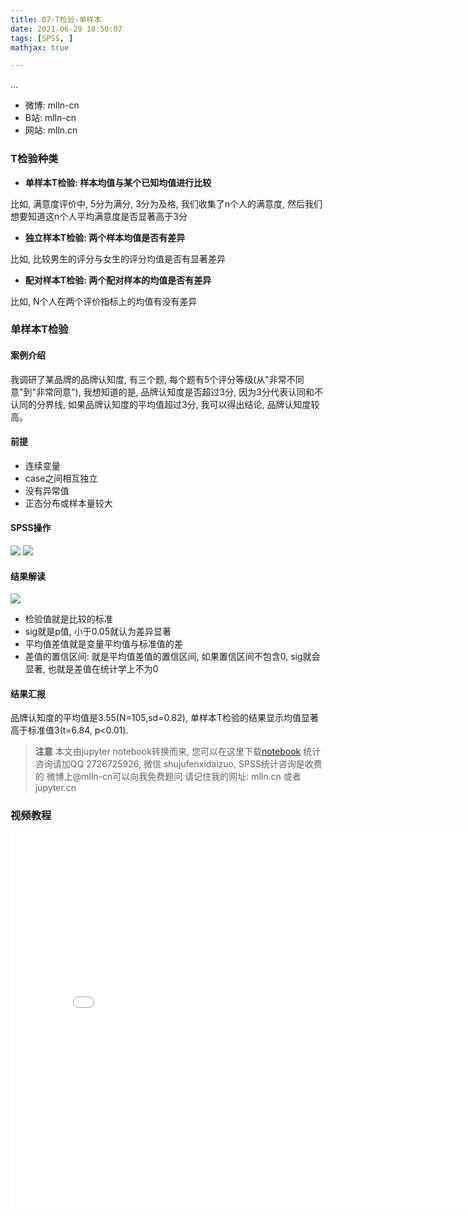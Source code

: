 ```yaml
---
title: 07-T检验-单样本
date: 2021-06-29 18:50:07
tags: [SPSS, ]
mathjax: true

---
```


...

<!-- more -->


- 微博: mlln-cn
- B站: mlln-cn
- 网站: mlln.cn

### T检验种类

- **单样本T检验: 样本均值与某个已知均值进行比较**

比如, 满意度评价中, 5分为满分, 3分为及格, 我们收集了n个人的满意度, 然后我们想要知道这n个人平均满意度是否显著高于3分

- **独立样本T检验: 两个样本均值是否有差异**

比如, 比较男生的评分与女生的评分均值是否有显著差异

- **配对样本T检验: 两个配对样本的均值是否有差异**

比如, N个人在两个评价指标上的均值有没有差异

### 单样本T检验


#### 案例介绍

我调研了某品牌的品牌认知度, 有三个题, 每个题有5个评分等级(从"非常不同意"到"非常同意"), 我想知道的是, 品牌认知度是否超过3分, 因为3分代表认同和不认同的分界线, 如果品牌认知度的平均值超过3分, 我可以得出结论, 品牌认知度较高。

#### 前提

- 连续变量
- case之间相互独立
- 没有异常值
- 正态分布或样本量较大

#### SPSS操作

<img src="imgs/07-01-spss.png">


<img src="imgs/07-02-spss.png">



#### 结果解读

<img src="imgs/07-03-result.png">

- 检验值就是比较的标准
- sig就是p值, 小于0.05就认为差异显著
- 平均值差值就是变量平均值与标准值的差
- 差值的置信区间: 就是平均值差值的置信区间, 如果置信区间不包含0, sig就会显著, 也就是差值在统计学上不为0

#### 结果汇报

品牌认知度的平均值是3.55(N=105,sd=0.82), 单样本T检验的结果显示均值显著高于标准值3(t=6.84, p<0.01).


> **注意**
> 本文由jupyter notebook转换而来, 您可以在这里下载[notebook](07-T检验-单样本.ipynb)
> 统计咨询请加QQ 2726725926, 微信 shujufenxidaizuo,  SPSS统计咨询是收费的
> 微博上@mlln-cn可以向我免费题问
> 请记住我的网址: mlln.cn 或者 jupyter.cn

### 视频教程

<iframe src="//player.bilibili.com/player.html?bvid=BV1qK411g7GC&page=1" scrolling="no" border="0" frameborder="no" framespacing="0" allowfullscreen="true" style="width:800px;height:600px"> </iframe>